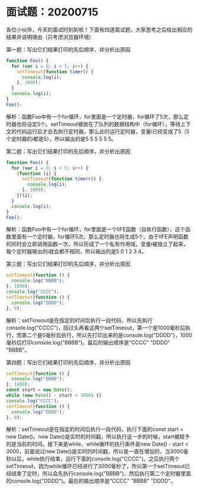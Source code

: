 # 面试题：20200715

各位小伙伴，今天的面试时刻到啦！下面有四道面试题，大家思考之后给出相应的结果并说明理由（只考虑浏览器环境）

第一题：写出它们结果打印的先后顺序，并分析出原因

```js
function Foo() {
  for (var i = 0; i < 5; i++) {
    setTimeout(function timer() {
      console.log(i);
    }, 1000);
  }
  console.log(i);
}
Foo();
```

解析：函数Foo中有一个for循环，for里面是一个定时器，for循环了5次，那么定时器也将设定5个。setTimeout被放在了队列的数据结构中（for循环），等待上下文的代码运行后才会去执行定时器，那么此时运行定时器，变量i已经变成了5（5个定时器的i都是5），所以输出的是5 5 5 5 5 5。



第二题：写出它们结果打印的先后顺序，并分析出原因

```js
function Foo() {
  for (var i = 0; i < 5; i++) {
    (function (i) {
      setTimeout(function timerr() {
        console.log(i);
      }, 1000);
    })(i);
  }
  console.log(i);
}
Foo();
```

解析：函数Foo中有一个for循环，for里面是一个IIFE函数（自执行函数），这个函数里面有一个定时器，for循环5次，那么定时器也将生成5个。由于IIFE声明函数的同时会立即调用函数一次，所以形成了一个私有作用域，变量i被独立了起来，每个定时器输出的i就会都不相同，所以输出的是5 0 1 2 3 4。



第三题：写出它们结果打印的先后顺序，并分析出原因

```js
setTimeout(function () {
  console.log("BBBB");
}, 1000);
console.log("CCCC");
setTimeout(function () {
  console.log("DDDD");
}, 0);
```

解析：setTimeout是在指定的时间后执行一段代码，所以先执行console.log("CCCC")，回过头再看这两个setTimeout，第一个是1000毫秒后执行，而第二个是0毫秒后执行，所以先打印出来的是console.log("DDDD")，1000毫秒后打印console.log("BBBB")。最后的输出顺序是"CCCC"  "DDDD"  "BBBB"。



第四题：写出它们结果打印的先后顺序，并分析出原因

```js
setTimeout(function () {
  console.log("BBBB");
}, 1000);
const start = new Date();
while (new Date() - start < 3000) {}
console.log("CCCC");
setTimeout(function () {
  console.log("DDDD");
}, 0);
```

解析：setTimeout是在指定的时间后执行一段代码，执行下面的const start = new Date()。new Date()是实时的时间戳，所以执行这一步的时候，start被赋予的是当前的时间。接下来是while，while循环的执行条件是new Date() - start < 3000，前面说过new Date()是实时的时间戳，所以是一直在增加的，当3000毫秒以后，while执行结束，运行下面的console.log("CCCC")。之后执行两个setTimeout，因为while循环已经进行了3000毫秒了，所以第一个setTimeout已经结束了定时，所以会先执行console.log("BBBB")，然后执行第二个定时器里面的console.log("DDDD")。最后的输出顺序是"CCCC"  "BBBB"  "DDDD"。